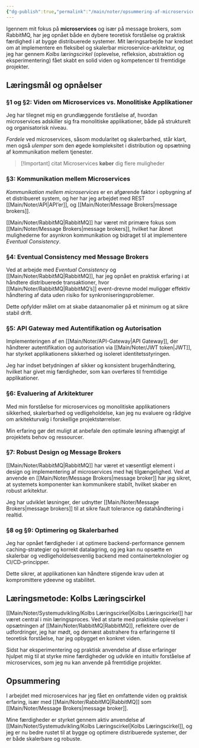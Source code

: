 ```yaml
---
{"dg-publish":true,"permalink":"/main/noter/opsummering-af-microservices/","created":"2024-11-13T07:56:06.862+01:00"}
---
```


Igennem mit fokus på **microservices** og især på message brokers, som RabbitMQ, har jeg opnået både en dybere teoretisk forståelse og praktisk færdighed i at bygge distribuerede systemer. 
Mit læringsarbejde har kredset om at implementere en fleksibel og skalerbar microservice-arkitektur, og jeg har gennem *Kolbs læringscirkel* (oplevelse, refleksion, abstraktion og eksperimentering) fået skabt en solid viden og kompetencer til fremtidige projekter.

## Læringsmål og opnåelser

### §1 og §2: Viden om Microservices vs. Monolitiske Applikationer

Jeg har tilegnet mig en grundlæggende forståelse af, hvordan microservices adskiller sig fra monolitiske applikationer, både på strukturelt og organisatorisk niveau. 

*Fordele* ved microservices, såsom modularitet og skalerbarhed, står klart, men også *ulemper* som den øgede kompleksitet i distribution og opsætning af kommunikation mellem tjenester.

> [!Important] citat
> Microservices **køber** dig flere muligheder

### §3: Kommunikation mellem Microservices

*Kommunikation mellem microservices* er en afgørende faktor i opbygning af et distribueret system, og her har jeg arbejdet med REST [[Main/Noter/API\|API’er]], og [[Main/Noter/Message Brokers\|message brokers]]. 

[[Main/Noter/RabbitMQ\|RabbitMQ]] har været mit primære fokus som  [[Main/Noter/Message Brokers\|message brokers]], hvilket har åbnet mulighederne for asynkron kommunikation og bidraget til at implementere *Eventual Consistency*.

### §4: Eventual Consistency med Message Brokers

Ved at arbejde med *Eventual Consistency* og [[Main/Noter/RabbitMQ\|RabbitMQ]], har jeg opnået en praktisk erfaring i at håndtere distribuerede transaktioner, hvor [[Main/Noter/RabbitMQ\|RabbitMQ’s]] event-drevne model muliggør effektiv håndtering af data uden risiko for synkroniseringsproblemer. 

Dette opfylder målet om at skabe dataanomalier på et minimum og at sikre stabil drift.

### §5: API Gateway med Autentifikation og Autorisation

Implementeringen af en [[Main/Noter/API-Gateway\|API Gateway]], der håndterer autentifikation og autorisation via [[Main/Noter/JWT token\|JWT]], har styrket applikationens sikkerhed og isoleret identitetsstyringen. 

Jeg har indset betydningen af sikker og konsistent brugerhåndtering, hvilket har givet mig færdigheder, som kan overføres til fremtidige applikationer.

### §6: Evaluering af Arkitekturer

Med min forståelse for microservices og monolitiske applikationers sikkerhed, skalerbarhed og vedligeholdelse, kan jeg nu evaluere og rådgive om arkitekturvalg i forskellige projektstørrelser. 

Min erfaring gør det muligt at anbefale den optimale løsning afhængigt af projektets behov og ressourcer.

### §7: Robust Design og Message Brokers

[[Main/Noter/RabbitMQ\|RabbitMQ]] har været et væsentligt element i design og implementering af microservices med høj tilgængelighed. Ved at anvende en [[Main/Noter/Message Brokers\|message broker]] har jeg sikret, at systemets komponenter kan kommunikere stabilt, hvilket skaber en robust arkitektur. 

Jeg har udviklet løsninger, der udnytter [[Main/Noter/Message Brokers\|message brokers]] til at sikre fault tolerance og datahåndtering i realtid.

### §8 og §9: Optimering og Skalerbarhed

Jeg har opnået færdigheder i at optimere backend-performance gennem caching-strategier og korrekt datalagring, og jeg kan nu opsætte en skalerbar og vedligeholdelsesvenlig backend med containerteknologier og CI/CD-principper. 

Dette sikrer, at applikationen kan håndtere stigende krav uden at kompromittere ydeevne og stabilitet.

## Læringsmetode: Kolbs Læringscirkel

[[Main/Noter/Systemudvikling/Kolbs Læringscirkel\|Kolbs Læringscirkel]] har været central i min læringsproces. Ved at starte med praktiske oplevelser i opsætningen af [[Main/Noter/RabbitMQ\|RabbitMQ]], reflektere over de udfordringer, jeg har mødt, og dernæst abstrahere fra erfaringerne til teoretisk forståelse, har jeg opbygget en konkret viden. 

Sidst har eksperimentering og praktisk anvendelse af disse erfaringer hjulpet mig til at styrke mine færdigheder og udvikle en intuitiv forståelse af microservices, som jeg nu kan anvende på fremtidige projekter.

## Opsummering

I arbejdet med microservices har jeg fået en omfattende viden og praktisk erfaring, især med [[Main/Noter/RabbitMQ\|RabbitMQ]] som [[Main/Noter/Message Brokers\|message broker]]. 

Mine færdigheder er styrket gennem aktiv anvendelse af [[Main/Noter/Systemudvikling/Kolbs Læringscirkel\|Kolbs Læringscirkel]], og jeg er nu bedre rustet til at bygge og optimere distribuerede systemer, der er både skalerbare og robuste.